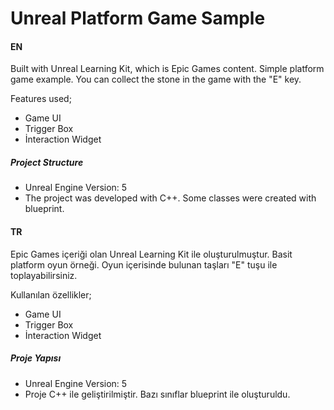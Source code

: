 #     Unreal Platform Game Sample
 
#### EN

Built with Unreal Learning Kit, which is Epic Games content. Simple platform game example.
You can collect the stone in the game with the "E" key.


Features used;

- Game UI
- Trigger Box
- İnteraction Widget 

##### Project Structure
- Unreal Engine Version: 5
- The project was developed with C++. Some classes were created with blueprint.


#### TR


Epic Games içeriği olan Unreal Learning Kit ile oluşturulmuştur. Basit platform oyun örneği.
Oyun içerisinde bulunan taşları "E" tuşu ile toplayabilirsiniz.

Kullanılan özellikler;

- Game UI
- Trigger Box
- İnteraction Widget 


##### Proje Yapısı
- Unreal Engine Version: 5
- Proje C++ ile geliştirilmiştir. Bazı sınıflar blueprint ile oluşturuldu.
